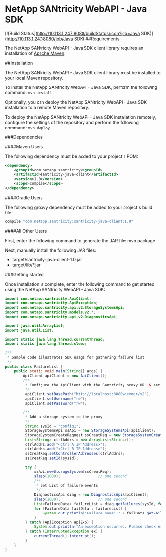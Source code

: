 
# NetApp SANtricity WebAPI - Java SDK

[![Build Status](http://10.113.1.247:8080/buildStatus/icon?job=Java SDK)](http://10.113.1.247:8080/job/Java SDK)
##Requirements

 The NetApp SANtricity WebAPI - Java SDK client library requires an installation of [Apache Maven](https://maven.apache.org/).


##Installation

The NetApp SANtricity WebAPI - Java SDK client library must be installed to your local Maven repository.

To install the NetApp SANtricity WebAPI - Java SDK, perform the following command: ``mvn install``

Optionally, you can deploy the NetApp SANtricity WebAPI - Java SDK installation to a remote Maven repository.

To deploy the NetApp SANtricity WebAPI - Java SDK installation remotely, configure the settings of the repository and perform the following command: ``mvn deploy``


###Dependencies


####Maven Users

The following dependency must be added to your project's POM:

```xml
<dependency>
	<groupId>com.netapp.santricity</groupId>
	<artifactId>santricity-java-client</artifactId>
	<version>1.0</version>
	<scope>compile</scope>
</dependency>
```

####Gradle Users

The following groovy dependency must be added to your project's build file:

```groovy
compile "com.netapp.santricity:santricity-java-client:1.0"
```

####All Other Users

First, enter the following command to generate the JAR file:	mvn package

Next, manually install the following JAR files:

 * target/santricity-java-client-1.0.jar
 * target/lib/\*.jar


###Getting started

 Once installation is complete, enter the following command to get started using the 
 NetApp SANtricity WebAPI - Java SDK:

```java
import com.netapp.santricity.ApiClient;
import com.netapp.santricity.ApiException;
import com.netapp.santricity.api.v2.StorageSystemsApi;
import com.netapp.santricity.models.v2.*;
import com.netapp.santricity.api.v2.DiagnosticsApi;

import java.util.ArrayList;
import java.util.List;

import static java.lang.Thread.currentThread;
import static java.lang.Thread.sleep;

/**
 * Sample code illustrates SDK usage for gathering failure list
 */
public class FailureList {
	public static void main(String[] args) {
		ApiClient apiClient = new ApiClient();
		/**
		 * Configure the ApiClient with the Santricity proxy URL & set proper credentials
		 */
		 apiClient.setBasePath("http://localhost:8080/devmgr/v2");
		 apiClient.setUsername("rw");
		 apiClient.setPassword("rw");

		/**
		 * Add a storage system to the proxy
		 */
		 String sysId = "config1";
		 StorageSystemsApi ssApi = new StorageSystemsApi(apiClient);
		 StorageSystemCreateRequest ssCreatReq = new StorageSystemCreateRequest();
		 List<String> ctrlAddrs = new ArrayList<String>();
		 ctrlAddrs.add("<Ctrl A IP Address>");
		 ctrlAddrs.add("<Ctrl B IP Address>");
		 ssCreatReq.setControllerAddresses(ctrlAddrs);
		 ssCreatReq.setId(sysId);

		 try {
			 ssApi.newStorageSystem(ssCreatReq);
			 sleep(1000);                 // one second
			 /**
			  * Get List of failure events
			  */
			 DiagnosticsApi diag = new DiagnosticsApi(apiClient);
			 sleep(1000);                 // one second
			 List<FailureData> failureList = diag.getFailures(sysId, false);
			 for (FailureData failData : failureList) {
				 System.out.println("Failure name: " + failData.getFailureType().name());
	         }
		 } catch (ApiException apiExp) {
			 System.out.println("An exception occurred. Please check error: \n " + apiExp.getMessage());
		 } catch (InterruptedException ex) {
			 currentThread().interrupt();
	     }
	}
}
```
